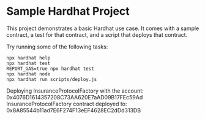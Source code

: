 # Sample Hardhat Project

This project demonstrates a basic Hardhat use case. It comes with a sample contract, a test for that contract, and a script that deploys that contract.

Try running some of the following tasks:

```shell
npx hardhat help
npx hardhat test
REPORT_GAS=true npx hardhat test
npx hardhat node
npx hardhat run scripts/deploy.js
```


Deploying InsuranceProtocolFactory with the account: 0x4076D1614357208C73AA620E7aAD09B17FEc59Ad
InsuranceProtocolFactory contract deployed to: 0x8A85544b11ad7E6F274F13eEF4628EC2dDd313DB